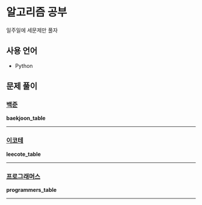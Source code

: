 # 알고리즘 공부

일주일에 세문제만 풀자

## 사용 언어

- Python

## 문제 풀이

### [백준](https://www.acmicpc.net/)

__baekjoon_table__

---

### [이코테](https://www.youtube.com/watch?v=m-9pAwq1o3w&list=PLRx0vPvlEmdAghTr5mXQxGpHjWqSz0dgC)

__leecote_table__

---

### [프로그래머스](https://programmers.co.kr/)

__programmers_table__

---

